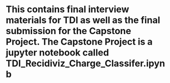 # This contains final interview materials for TDI as well as the final submission for the Capstone Project. The Capstone Project is a jupyter notebook called TDI_Recidiviz_Charge_Classifer.ipynb
